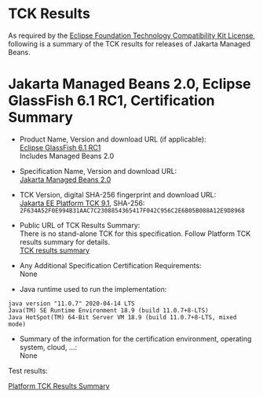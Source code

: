 TCK Results
===========

As required by the
[Eclipse Foundation Technology Compatibility Kit License](https://www.eclipse.org/legal/tck.php),
following is a summary of the TCK results for releases of Jakarta Managed Beans.

# Jakarta Managed Beans 2.0, Eclipse GlassFish 6.1 RC1, Certification Summary

- Product Name, Version and download URL (if applicable): <br/>
  [Eclipse GlassFish 6.1 RC1](https://download.eclipse.org/ee4j/glassfish/glassfish-6.1.0-RC1.zip)<br/>
  Includes Managed Beans 2.0

- Specification Name, Version and download URL: <br/>
  [Jakarta Managed Beans 2.0](https://jakarta.ee/specifications/managed-beans/2.0/)
  
- TCK Version, digital SHA-256 fingerprint and download URL: <br/>
  [Jakarta EE Platform TCK 9.1](http://download.eclipse.org/ee4j/jakartaee-tck/jakartaee9-eftl/promoted/jakarta-jakartaeetck-9.1.0.zip), 
  SHA-256: `2F634A52F0E994B31AAC7C2308854365417F042C956C2E6B05B088A12E9D8968`

- Public URL of TCK Results Summary: <br/>
  There is no stand-alone TCK for this specification. Follow Platform TCK results summary for details.<br/>
  [TCK results summary](./TCK-Results-6.1-RC1)

- Any Additional Specification Certification Requirements: <br/>
  None

- Java runtime used to run the implementation: <br/>
```
java version "11.0.7" 2020-04-14 LTS
Java(TM) SE Runtime Environment 18.9 (build 11.0.7+8-LTS)
Java HotSpot(TM) 64-Bit Server VM 18.9 (build 11.0.7+8-LTS, mixed mode)
```

- Summary of the information for the certification environment, operating system, cloud, ...: <br/>
  None

Test results:

[Platform TCK Results Summary](../../jakarta-platform/9.1/TCK-Results-6.1-RC1)
